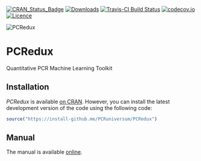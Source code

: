 [![CRAN_Status_Badge](http://www.r-pkg.org/badges/version/PCRedux)](https://cran.r-project.org/package=PCRedux)
[![Downloads](http://cranlogs.r-pkg.org/badges/PCRedux)](https://cran.r-project.org/package=PCRedux)
[![Travis-CI Build Status](https://travis-ci.org/PCRuniversum/PCRedux.svg?branch=master)](https://travis-ci.org/PCRuniversum/PCRedux)
[![codecov.io](https://codecov.io/github/PCRuniversum/PCRedux/coverage.svg?branch=master)](https://codecov.io/github/PCRuniversum/PCRedux?branch=master)
[![Licence](https://github.com/PCRuniversum/PCRedux/blob/docs/vignettes/MIT.svg)](https://opensource.org/licenses/MIT)

![PCRedux](https://raw.githubusercontent.com/PCRuniversum/PCRedux/master/vignettes/Logo.png)

# PCRedux

Quantitative PCR Machine Learning Toolkit

## Installation

*PCRedux* is available [on CRAN](https://cran.r-project.org/package=PCRedux). However, you 
can install the latest development version of the code using the following code:

```R
source("https://install-github.me/PCRuniversum/PCRedux")
```

## Manual

The manual is available [online](https://PCRuniversum.github.io/PCRedux/).
